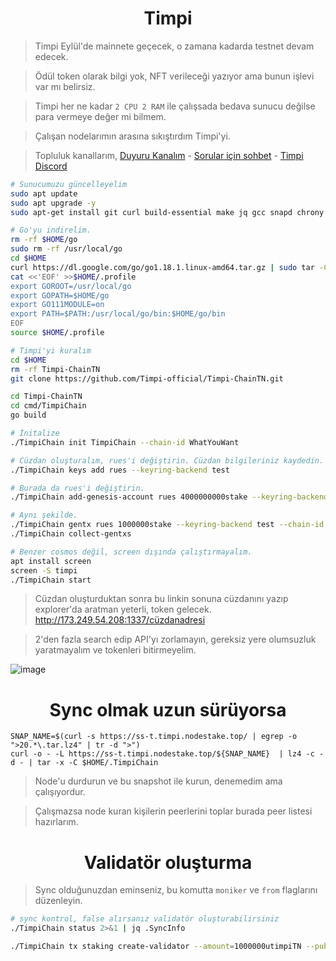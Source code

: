 <h1 align="center"> Timpi </h1>

> Timpi Eylül'de mainnete geçecek, o zamana kadarda testnet devam edecek.

> Ödül token olarak bilgi yok, NFT verileceği yazıyor ama bunun işlevi var mı belirsiz.

> Timpi her ne kadar `2 CPU 2 RAM` ile çalışsada bedava sunucu değilse para vermeye değer mi bilmem.

> Çalışan nodelarımın arasına sıkıştırdım Timpi'yi.

> Topluluk kanallarım, [Duyuru Kanalım](https://t.me/RuesAnnouncement) - [Sorular için sohbet](https://t.me/RuesChat) - [Timpi Discord](https://discord.gg/timpi-the-new-way-946982023245992006)

```sh
# Sunucumuzu güncelleyelim
sudo apt update
sudo apt upgrade -y
sudo apt-get install git curl build-essential make jq gcc snapd chrony lz4 tmux unzip bc -y
```
```sh
# Go'yu indirelim.
rm -rf $HOME/go
sudo rm -rf /usr/local/go
cd $HOME
curl https://dl.google.com/go/go1.18.1.linux-amd64.tar.gz | sudo tar -C/usr/local -zxvf -
cat <<'EOF' >>$HOME/.profile
export GOROOT=/usr/local/go
export GOPATH=$HOME/go
export GO111MODULE=on
export PATH=$PATH:/usr/local/go/bin:$HOME/go/bin
EOF
source $HOME/.profile
```
```sh
# Timpi'yi kuralım
cd $HOME
rm -rf Timpi-ChainTN
git clone https://github.com/Timpi-official/Timpi-ChainTN.git

cd Timpi-ChainTN
cd cmd/TimpiChain
go build
```
```sh
# İnitalize
./TimpiChain init TimpiChain --chain-id WhatYouWant

# Cüzdan oluşturalım, rues'i değiştirin. Cüzdan bilgileriniz kaydedin.
./TimpiChain keys add rues --keyring-backend test

# Burada da rues'i değiştirin.
./TimpiChain add-genesis-account rues 4000000000stake --keyring-backend test

# Aynı şekilde.
./TimpiChain gentx rues 1000000stake --keyring-backend test --chain-id WhatYouWant
./TimpiChain collect-gentxs

# Benzer cosmos değil, screen dışında çalıştırmayalım.
apt install screen
screen -S timpi
./TimpiChain start
```

> Cüzdan oluşturduktan sonra bu linkin sonuna cüzdanını yazıp explorer'da aratman yeterli, token gelecek. http://173.249.54.208:1337/cüzdanadresi

> 2'den fazla search edip API'yı zorlamayın, gereksiz yere olumsuzluk yaratmayalım ve tokenleri bitirmeyelim.

![image](https://github.com/ruesandora/Timpi/assets/101149671/8369a6cb-0163-4581-bfbe-0b4a6795d0fd)

<h1 align="center"> Sync olmak uzun sürüyorsa </h1>

```
SNAP_NAME=$(curl -s https://ss-t.timpi.nodestake.top/ | egrep -o ">20.*\.tar.lz4" | tr -d ">")
curl -o - -L https://ss-t.timpi.nodestake.top/${SNAP_NAME}  | lz4 -c -d - | tar -x -C $HOME/.TimpiChain
```

> Node'u durdurun ve bu snapshot ile kurun, denemedim ama çalışıyordur.

> Çalışmazsa node kuran kişilerin peerlerini toplar burada peer listesi hazırlarım.

<h1 align="center"> Validatör oluşturma </h1>

> Sync olduğunuzdan eminseniz, bu komutta `moniker` ve `from` flaglarını düzenleyin.

```sh
# sync kontrol, false alırsanız validatör oluşturabilirsiniz
./TimpiChain status 2>&1 | jq .SyncInfo

./TimpiChain tx staking create-validator --amount=1000000utimpiTN --pubkey=$(./TimpiChain tendermint show-validator)  --moniker=rues --chain-id=TimpiChainTN --from cüzdanadresiveyaismi --keyring-backend test --commission-rate="0.10" --commission-max-rate="0.20" --commission-max-change-rate="0.01" --min-self-delegation="1000000" --gas="auto" --gas-prices="0.0025utimpiTN" --gas-adjustment="1.5"
```







